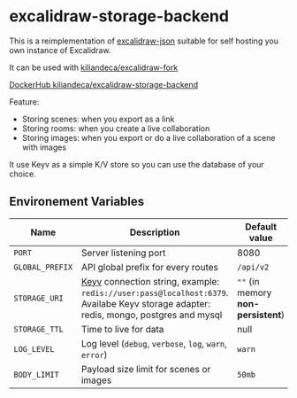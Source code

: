 # excalidraw-storage-backend

This is a reimplementation of [excalidraw-json](https://github.com/excalidraw/excalidraw-json) suitable for self hosting you own instance of Excalidraw.

It can be used with [kiliandeca/excalidraw-fork](https://gitlab.com/kiliandeca/excalidraw-fork)

[DockerHub kiliandeca/excalidraw-storage-backend](https://hub.docker.com/r/kiliandeca/excalidraw-storage-backend)

Feature:

- Storing scenes: when you export as a link
- Storing rooms: when you create a live collaboration
- Storing images: when you export or do a live collaboration of a scene with images

It use Keyv as a simple K/V store so you can use the database of your choice.

## Environement Variables

| Name            | Description                                                  | Default value    |
| --------------- | ------------------------------------------------------------ | ---------------- |
| `PORT`          | Server listening port                                        | 8080             |
| `GLOBAL_PREFIX` | API global prefix for every routes                           | `/api/v2`        |
| `STORAGE_URI`   | [Keyv](https://github.com/jaredwray/keyv) connection string, example: `redis://user:pass@localhost:6379`. Availabe Keyv storage adapter: redis, mongo, postgres and mysql  | `""` (in memory **non-persistent**) |
| `STORAGE_TTL`   | Time to live for data                                        | null             |
| `LOG_LEVEL`     | Log level (`debug`, `verbose`, `log`, `warn`, `error`)       | `warn`           |
| `BODY_LIMIT`    | Payload size limit for scenes or images                      | `50mb`           |
